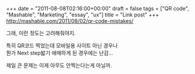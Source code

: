 +++
date = "2011-08-08T02:16:00+00:00"
draft = false
tags = ["QR code", "Mashable", "Marketing", "essay", "ux"]
title = "Link post"
+++
http://mashable.com/2011/08/02/qr-code-mistakes/



그래, 이런 정도는 고려해줘야지.

특히 QR코드 찍었는데 모바일용 사이트 아닌 경우나  
뭔가 Next step밟기 애매하게 된 경우에는 난감...

제일 큰 문제는 이제 아무도 안찍는다는게 아닐까. 
